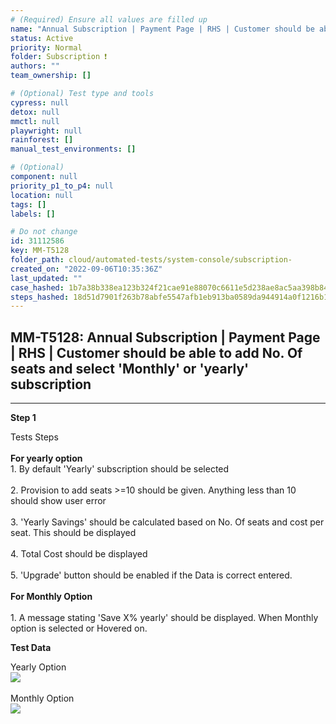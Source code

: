 ```yaml
---
# (Required) Ensure all values are filled up
name: "Annual Subscription | Payment Page | RHS | Customer should be able to add No. Of seats and select 'Monthly' or 'yearly' subscription"
status: Active
priority: Normal
folder: Subscription ❗
authors: ""
team_ownership: []

# (Optional) Test type and tools
cypress: null
detox: null
mmctl: null
playwright: null
rainforest: []
manual_test_environments: []

# (Optional)
component: null
priority_p1_to_p4: null
location: null
tags: []
labels: []

# Do not change
id: 31112586
key: MM-T5128
folder_path: cloud/automated-tests/system-console/subscription-
created_on: "2022-09-06T10:35:36Z"
last_updated: ""
case_hashed: 1b7a38b338ea123b324f21cae91e88070c6611e5d238ae8ac5aa398b8450cbfa9f0cd217d94d997e28aac2a05f5367f7
steps_hashed: 18d51d7901f263b78abfe5547afb1eb913ba0589da944914a0f1216b1babceb28f894b2e5ac2a959dbb4e4b6849eee66
---
```


## MM-T5128: Annual Subscription | Payment Page | RHS | Customer should be able to add No. Of seats and select 'Monthly' or 'yearly' subscription

---

**Step 1**

Tests Steps\
\
**For yearly option**\
1\. By default 'Yearly' subscription should be selected\
\
2\. Provision to add seats >=10 should be given. Anything less than 10 should show user error\
\
3\. 'Yearly Savings' should be calculated based on No. Of seats and cost per seat. This should be displayed\
\
4\. Total Cost should be displayed\
\
5\. 'Upgrade' button should be enabled if the Data is correct entered.\
\
**For Monthly Option**\
\
1\. A message stating 'Save X% yearly' should be displayed. When Monthly option is selected or Hovered on.

**Test Data**

Yearly Option\
![](https://smartbear-tm4j-prod-us-west-2-attachment-rich-text.s3.us-west-2.amazonaws.com/embedded-f3277290f945470c4add5d21ef3dc7ca7b74388fc7152bfb6b99ae58c66a95a8-1662460208271-Screenshot+2022-09-06+at+3.58.42+PM.png)\
\
Monthly Option\
![](https://smartbear-tm4j-prod-us-west-2-attachment-rich-text.s3.us-west-2.amazonaws.com/embedded-f3277290f945470c4add5d21ef3dc7ca7b74388fc7152bfb6b99ae58c66a95a8-1662460311972-Screenshot+2022-09-06+at+4.01.23+PM.png)
